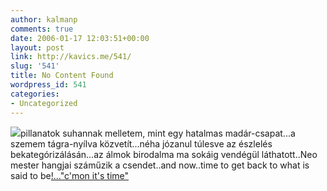 ```yaml
---
author: kalmanp
comments: true
date: 2006-01-17 12:03:51+00:00
layout: post
link: http://kavics.me/541/
slug: '541'
title: No Content Found
wordpress_id: 541
categories:
- Uncategorized
---
```


![](http://kavics.freeblog.hu/Files/!!tanmac.JPG)pillanatok suhannak melletem, mint egy hatalmas madár-csapat...a szemem tágra-nyílva közvetít...néha józanul túlesve az észlelés bekategórizálásán...az álmok birodalma ma sokáig vendégül láthatott..Neo mester hangjai száműzik a csendet..and now..time to get back to what is said to be[!..."c'mon it's time"](http://neo.disp.hu/lyrics/cmon.html)
